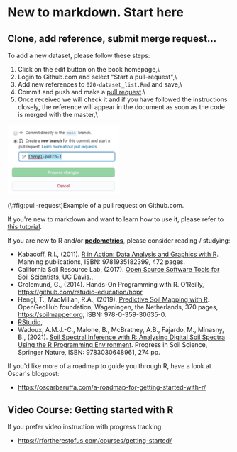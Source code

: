 # New to markdown. Start here

## Clone, add reference, submit merge request...

To add a new dataset, please follow these steps:

1.  Click on the edit button on the book homepage,\
2.  Login to Github.com and select "Start a pull-request",\
3.  Add new references to `020-dataset_list.Rmd` and save,\
4.  Commit and push and make a [pull
request](https://docs.github.com/en/github/collaborating-with-issues-and-pull-requests/creating-a-pull-request).\
5.  Once received we will check it and if you have followed the instructions closely, 
    the reference will appear in the document as soon as the code is merged with the master,\

<div class="figure">
<img src="img/example_pull_request.jpg" alt="Example of a pull request on Github.com." width="50%" />
<p class="caption">(\#fig:pull-request)Example of a pull request on Github.com.</p>
</div>

If you're new to markdown and want to learn how to use it, please refer to [this tutorial](https://guides.github.com/features/mastering-markdown/).

If you are new to R and/or [**pedometrics**](https://pedometrics.org), please consider reading / studying:

- Kabacoff, R.I., (2011). [R in Action: Data Analysis and Graphics with R](http://www.manning.com/kabacoff/). Manning publications, ISBN: 9781935182399, 472 pages.  
- California Soil Resource Lab, (2017). [Open Source Software Tools for Soil Scientists](https://casoilresource.lawr.ucdavis.edu/software/), UC Davis.,  
- Grolemund, G., (2014). Hands-On Programming with R. O’Reilly, <https://github.com/rstudio-education/hopr>  
- Hengl, T., MacMillan, R.A., (2019). [Predictive Soil Mapping with R](https://soilmapper.org). OpenGeoHub foundation, Wageningen, the Netherlands, 370 pages, <https://soilmapper.org>, ISBN: 978-0-359-30635-0.  
- [RStudio](http://www.rstudio.com/products/RStudio/),  
- Wadoux, A.M.J.-C., Malone, B., McBratney, A.B., Fajardo, M., Minasny, B., (2021). [Soil Spectral Inference with R: Analysing Digital Soil Spectra Using the R Programming Environment](https://books.google.nl/books?id=4kQgEAAAQBAJ). Progress in Soil Science, Springer Nature, ISBN: 9783030648961, 274 pp.  

If you'd like more of a roadmap to guide you through R, have a look at Oscar's blogpost:

- <https://oscarbaruffa.com/a-roadmap-for-getting-started-with-r/>  


## Video Course: Getting started with R

If you prefer video instruction with progress tracking:

- <https://rfortherestofus.com/courses/getting-started/>  
